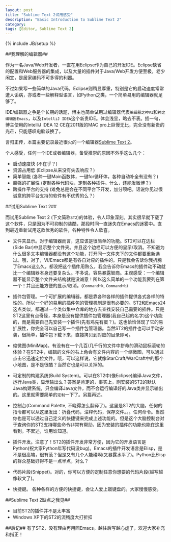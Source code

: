 ```yaml
---
layout: post
title: "Sublime Text 2试用感受"
description: "Basic Introduction to Sublime Text 2"
category: 
tags: [Editor, Sublime Text 2]
---
```

{% include JB/setup %}

##我理解的编辑器##


  作为一名Java/Web开发者，一直在用Eclipse作为自己的开发IDE。Eclipse缺省的配置和Web服务器的集成，以及大量的插件对于Java/Web开发方便至极，老少闲宜，是居家编码不可多得的利器。

  不过如果写一些简单的Java代码，Eclipse则稍显厚重，特别是它的启动速度常常遭人诟病，亦或者一些解释型语言，如Python之类，一个简单易用的编辑器就足够了。

  IDE/编辑器之争是个长期的话题，博主也简单试用过编辑器代表`编辑器之神VI`和`神之编辑器Emacs`，以及`IntelliJ IDEA`这个新贵IDE。体会浅显，略去不表。插一句，博主使用的IntelliJ IDEA 12 CE在2011版的MAC pro上巨慢无比，完全没有新贵的光芒，只能感叹电脑该换了。

  言归正传，本篇主要记录最近很火的一个编辑器[Sublime Text 2](http://www.sublimetext.com/2)。

个人感受，任何一个IDE或者编辑器，备受推崇的原因不外乎这么几个：

* 启动速度快 (不在乎？)
* 资源占用低 (Eclipse从来没有失去响应？)
* 简单智能 (各种一键Main函数体，一键for循环体，各种自动补全有没有？)
* 超强的扩展性 (定制各种代码块，定制各种插件。什么，还能发微博？)
* 跨操作平台的支持 (难免总是会在不同平台下开发，加分项吧。话说你见过很诚意的跨平台支持的软件有不优秀的么？)

##试用Sublime Text 2##

而试用Sublime Text 2 (下文简称`ST2`)的体验，令人印象深刻。其实很早就下载了这个软件，只是因为不可抑制的装酷，那段时间一直迷失在Emacs的迷雾中。直到最近重新试用这款优秀的软件，各种特性令人欣喜。

+ 文件夹显示。对于编辑器而言，这应该是很简单的功能。ST2可以在边栏(Side Bar)中显示整个文件夹。并且这个边栏可以方便的显示/取消。不知道为什么很多文本编辑器都没有这个功能，打开同一文件夹下的文件都要重新选过。哦，对了，VI/Emacs都是有各自对应的插件的。只是我会告诉你我折腾了Emacs这么久，都没把这个插件用熟么，我会告诉你Emacs的插件动不动就比一个编辑器本身还要复杂么。不多说，容易暴露智商。主观感受：一个编辑器不能显示整个文件夹结构就是没诚意！所以这么简单的一个功能我要列在第一个！并且还能方便的显示/取消。(`Command+k`, `Command+b`)

+ 插件包管理。一个可扩展的编辑器，都是靠各种各样的插件提供各式各样的特性的。所以一个好的易用的插件包的管理机制是很有必要的。ST2和Emacs24这点类似，都通过一个类似集中仓库的地方去查找安装自己需要的插件。只是ST2这里有点奇怪，本身是没有提供插件包管理器(我自己起的名字)这个功能的，而是需要自己先安装一个插件(先有鸡先有蛋？)。这也恰恰体现了它的易扩展性，你完全可以自己写一个插件包管理器。当然ST2的插件也可以手动安装，很简单，插件包下载下来，直接拷贝到对应的目录即可。

+ 缩微图(MiniMap)。有没有在一个几百/几千行的文件中拼命的滑动鼠标滚轮的体验？在ST2中，编辑的文件的右上角会有文件内容的一个缩微图，可以通过点击它迅速定位文件。哦，可以这样说，它就像StarCraft/WarCraft中的那个小地图，是不是很酷？当然它也是可以关掉的。

+ 可定制的构建系统(Build System)。可以在ST2中(像Eclipse)编译Java文件，运行Java类，显示输出么？答案是肯定的，事实上，刚安装的ST2的默认Java构建系统，只会编译Java文件，而不会运行编译好的Java类并显示输出的。这里就需要简单的`定制`一下了。另篇再述。

+ 控制台(Command Palette, 不晓得怎么翻译了)。这里是ST2的大脑，任何的指令都可以从这里发出：折叠代码，注释代码，保存文件。。。任何命令。当然你也是可以通过自己定义的快捷键来完成上述功能的。但是这个大脑控制台对于查询你的ST2支持哪些命令非常有帮助，因为安装的插件的功能也能在这里看到。不累述，谁用谁知道。

+ 插件开发。注意了！ST2的插件开发非常方便，因为它的开发语言是Python(祝大家Python年写代码没bug)。Emacs的插件开发语言是Elisp，是不是很高端，很有范？但是又有几个人能碰啊(又暴露水平了)。Python比Elisp的群众基础好得不是一点半点，对么？

+ 代码片段(Snippet)。对的，你可以方便的定制任意你想要的代码片段(越写越像软文了)。

+ 快捷键。 各种各样的方便的快捷键，会让人爱上敲键盘的。大家慢慢感受。


##Sublime Text 2缺点之我见##
+ 目前ST2的插件并不是太丰富
+ Windows XP下的ST2的流畅度大打折扣

##后记##
有了ST2，没有理由再用回Emacs。越往后写越心虚了，欢迎大家补充和指正！



